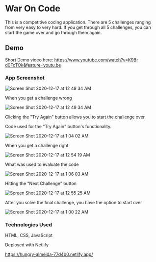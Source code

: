 # War On Code

This is a competitive coding application. There are 5 challenges ranging from very easy to very hard. If you get through all 5 challenges, you can start the game over and go through them again.

## Demo

Short Demo video here: https://www.youtube.com/watch?v=K9B-d0FoTOk&feature=youtu.be

### App Screenshot

![Screen Shot 2020-12-17 at 12 49 34 AM](https://user-images.githubusercontent.com/62581000/102449223-cccc0600-4001-11eb-9275-81889874b4a3.png)

When you get a challenge wrong

![Screen Shot 2020-12-17 at 12 49 34 AM](https://user-images.githubusercontent.com/62581000/102449223-cccc0600-4001-11eb-9275-81889874b4a3.png)

Clicking the "Try Again" button allows you to start the challenge over.

Code used for the "Try Again" button's functionality.

![Screen Shot 2020-12-17 at 1 04 02 AM](https://user-images.githubusercontent.com/62581000/102450144-c8085180-4003-11eb-94a1-7525bed61600.png)

When you get a challenge right

![Screen Shot 2020-12-17 at 12 54 19 AM](https://user-images.githubusercontent.com/62581000/102449519-757a6580-4002-11eb-8b62-77f30bf1956c.png)

What was used to evaluate the code

![Screen Shot 2020-12-17 at 1 06 03 AM](https://user-images.githubusercontent.com/62581000/102450295-10277400-4004-11eb-88e7-ec20da55fe16.png)

Hitting the "Next Challenge" button

![Screen Shot 2020-12-17 at 12 55 25 AM](https://user-images.githubusercontent.com/62581000/102449615-a8245e00-4002-11eb-9279-89e40889320b.png)

After you solve the final challenge, you have the option to start over

![Screen Shot 2020-12-17 at 1 00 22 AM](https://user-images.githubusercontent.com/62581000/102449962-6ba53200-4003-11eb-8eb7-e094d103ccb5.png)

### Technologies Used

HTML, CSS, JavaScript

Deployed with Netlify

https://hungry-almeida-77d4b0.netlify.app/